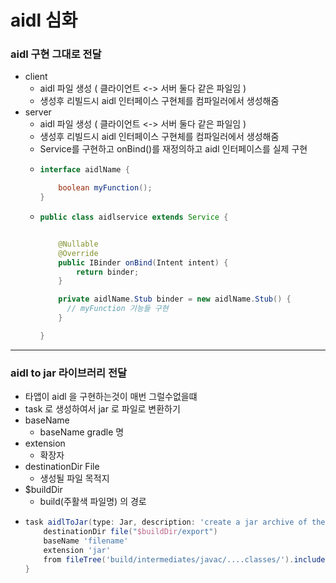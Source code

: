 # aidl 심화
### aidl 구현 그대로 전달
* client
  * aidl 파일 생성 ( 클라이언트 <-> 서버 둘다 같은 파일임 )
  * 생성후 리빌드시 aidl 인터페이스 구현체를 컴파일러에서 생성해줌
* server
  * aidl 파일 생성 ( 클라이언트 <-> 서버 둘다 같은 파일임 )
  * 생성후 리빌드시 aidl 인터페이스 구현체를 컴파일러에서 생성해줌
  * Service를 구현하고 onBind()를 재정의하고 aidl 인터페이스를 실제 구현
  * ```java
    interface aidlName {

        boolean myFunction();
    }

  * ```java
    public class aidlservice extends Service {
    
    
        @Nullable
        @Override
        public IBinder onBind(Intent intent) {
            return binder;
        }

        private aidlName.Stub binder = new aidlName.Stub() {
          // myFunction 기능들 구현
        }
    
    }
---
### aidl to jar 라이브러리 전달
* 타앱이 aidl 을 구현하는것이 매번 그럴수없을떄
* task 로 생성하여서 jar 로 파일로 변환하기
* baseName
  * baseName gradle 명
* extension
  * 확장자
* destinationDir File
  * 생성될 파일 목적지
* $buildDir
  * build(주활색 파일명) 의 경로
* ```gradle
  task aidlToJar(type: Jar, description: 'create a jar archive of the AIDL interface') {
      destinationDir file("$buildDir/export")
      baseName 'filename'
      extension 'jar' 
      from fileTree('build/intermediates/javac/....classes/').include('com/sudeky/....[aidl 파일 클래스 경로 및 파일명]*.class')
  }
